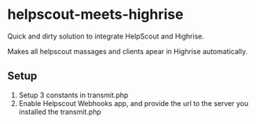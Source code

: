 helpscout-meets-highrise
========================

Quick and dirty solution to integrate HelpScout and Highrise.

Makes all helpscout massages and clients apear in Highrise automatically.

Setup
-----

1. Setup 3 constants in transmit.php
2. Enable Helpscout Webhooks app, and provide the url to the server you installed the transmit.php 